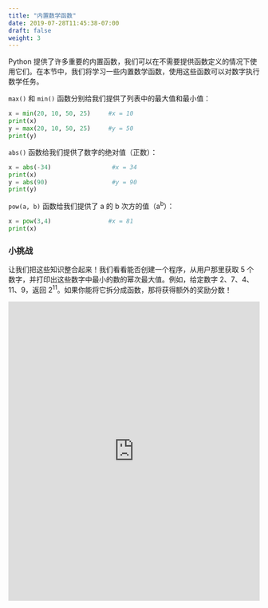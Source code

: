 ```yaml
---
title: "内置数学函数"
date: 2019-07-28T11:45:38-07:00
draft: false
weight: 3
---
```


Python 提供了许多重要的内置函数，我们可以在不需要提供函数定义的情况下使用它们。在本节中，我们将学习一些内置数学函数，使用这些函数可以对数字执行数学任务。

`max()` 和 `min()` 函数分别给我们提供了列表中的最大值和最小值：

```python
x = min(20, 10, 50, 25)		#x = 10
print(x)
y = max(20, 10, 50, 25)		#y = 50
print(y)
```

`abs()` 函数给我们提供了数字的绝对值（正数）：

```python
x = abs(-34)		         #x = 34
print(x)
y = abs(90)			         #y = 90
print(y)
```

`pow(a, b)` 函数给我们提供了 a 的 b 次方的值（a<sup>b</sup>）：

```python
x = pow(3,4)		        #x = 81
print(x)
```

### 小挑战

让我们把这些知识整合起来！我们看看能否创建一个程序，从用户那里获取 5 个数字，并打印出这些数字中最小的数的幂次最大值。例如，给定数字 2、7、4、11、9，返回 2<sup>11</sup>。如果你能将它拆分成函数，那将获得额外的奖励分数！

<iframe src="https://trinket.io/embed/python/b238d85d0d" width="100%" height="600" frameborder="0" marginwidth="0" marginheight="0" allowfullscreen></iframe>